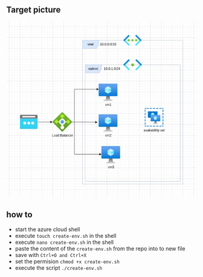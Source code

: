 ## Target picture

![alt text](loadbalancer-target-pic.jpg "Title")

## how to

- start the azure cloud shell
- execute `touch create-env.sh` in the shell
- execute `nano create-env.sh` in the shell
- paste the content of the `create-env.sh` from the repo into to new file
- save with `Ctrl+O and Ctrl+X`
- set the permision `chmod +x create-env.sh`
- execute the script `./create-env.sh`
